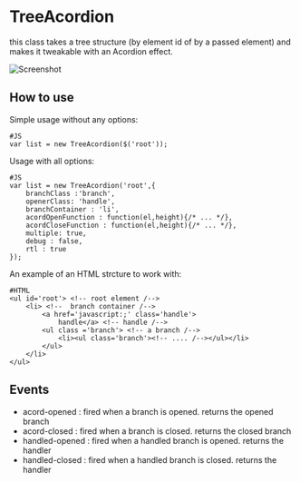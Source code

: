 TreeAcordion
=============

this class takes a tree structure (by element id of by a passed element) and makes it tweakable with an Acordion effect.

![Screenshot](http://img709.imageshack.us/img709/2213/acordsc.png)

How to use
----------

Simple usage without any options:	

	#JS
	var list = new TreeAcordion($('root'));

Usage with all options:	

	#JS
	var list = new TreeAcordion('root',{
		branchClass :'branch',
		openerClass: 'handle',
		branchContainer : 'li',
		acordOpenFunction : function(el,height){/* ... */},
		acordCloseFunction : function(el,height){/* ... */},
		multiple: true,
		debug : false,
		rtl : true
	});

An example of an HTML strcture to work with:

	#HTML
	<ul id='root'> <!-- root element /-->
		<li> <!--  branch container /-->
			<a href='javascript:;' class='handle'>
				handle</a> <!-- handle /-->
			<ul class ='branch'> <!-- a branch /-->
				<li><ul class='branch'><!-- .... /--></ul></li>
			</ul>
		</li>
	</ul>
	
Events
-----------------
  * acord-opened : fired when a branch is opened. returns the opened branch
  * acord-closed : fired when a branch is closed. returns the closed branch
  * handled-opened : fired when a handled branch is opened. returns the handler
  * handled-closed : fired when a handled branch is closed. returns the handler